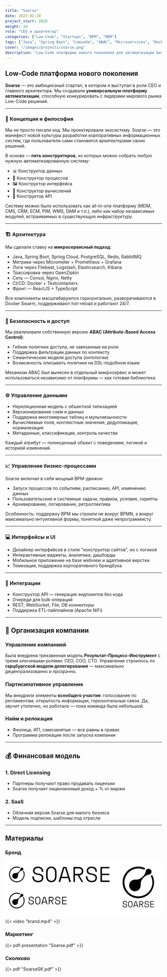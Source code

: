```yaml
---
title: "Soarse"
date: 2023-02-20
project_start: 2020
weight: 10
role: "CEO и архитектор"
categories: ["Low-Code", "Startups", "BPM", "MDM"]
tags: ["Java", "Spring Boot", "Camunda", "ABAC", "Microservices", "Docker", "React"]
cover: "/images/projects/soarse.png"
description: "Low-Code платформа нового поколения для автоматизации бизнеса, управления данными и построения корпоративных информационных систем"
---
```


## Low-Code платформа нового поколения

**Soarse** — это амбициозный стартап, в котором я выступал в роли CEO и главного архитектора. Мы создавали **универсальную платформу автоматизации**, способную конкурировать с лидерами мирового рынка Low-Code решений.

---

### 🧠 Концепция и философия

Мы не просто писали код. Мы проектировали экосистему. Soarse — это манифест новой культуры разработки корпоративных информационных систем, где пользователи сами становятся архитекторами своих решений. 

В основе — **пять конструкторов**, из которых можно собрать любую нужную автоматизированную систему:

- 📊 Конструктор данных
- 🔁 Конструктор процессов
- 🖼 Конструктор интерфейса
- 🧮 Конструктор вычислений
- 🔌 Конструктор API

Систему можно было использовать как all-in-one платформу (MDM, CMS, CRM, ECM, PIM, WMS, DAM и т.п.), либо как набор независимых модулей, встраиваемых в существующую инфраструктуру.

---

### 🏗 Архитектура

Мы сделали ставку на **микросервисный подход**:

- Java, Spring Boot, Spring Cloud, PostgreSQL, Redis, RabbitMQ
- Метрики через Micrometer + Prometheus + Grafana
- Логи через Filebeat, Logstash, Elasticsearch, Kibana
- Трассировка через OpenZipkin
- Сеть — Consul, Nginx, Netty
- CI/CD: Docker + Testcontainers
- Фронт — ReactJS + TypeScript

Все компоненты масштабируются горизонтально, разворачиваются в Docker Swarm, поддерживают hot-reload и работают 24/7.

---

### 🔐 Безопасность и доступ

Мы реализовали собственную версию **ABAC (Attribute-Based Access Control)**:

- Гибкие политики доступа, не завязанные на роли
- Поддержка фильтрации данных по контексту
- Семантические модели доступа (онтологии)
- Возможность описывать политики на DSL-подобном языке

Механизм ABAC был вынесен в отдельный микросервис и может использоваться независимо от платформы — как готовая библиотека.

---

### ⚙️ Управление данными

- Нереляционная модель с объектной типизацией
- Версионирование схем и данных
- Поддержка многомерных таблиц и мультиязычности
- Вычисляемые поля, контекстные значения, дедупликация, нормализация
- Метаданные, классификация, контроль качества

Каждый атрибут — полноценный объект с поведением, логикой и историей изменений.

---

### 📈 Управление бизнес-процессами

Soarse включал в себя мощный BPM-движок:

- Запуск процессов по событиям, расписанию, API, изменению данных
- Пользовательские и системные задачи, правила, условия, скрипты
- Архивирование, логирование, ретроспектива

Особенность: поддержку BPM мы строили не вокруг BPMN, а вокруг максимально интуитивной формы, понятной даже непрограммисту.

---

### 💻 Интерфейсы и UI

- Дизайнер интерфейсов в стиле "конструктор сайтов", но с логикой
- Интерактивные виджеты, аналитика, дашборды
- Мобильное приложение на базе webview и адаптивной верстки
- Темизация, поддержка корпоративного брендбука

---

### 🔗 Интеграции

- Конструктор API — генерация эндпоинтов без кода
- Очереди для bulk-операций
- REST, WebSocket, File, DB коннекторы
- Поддержка ETL-пайплайнов (Apache NiFi)

---

## 🧠 Организация компании 

### Управление компанией

Была внедрена трехзвенная модель **Результат–Процесс–Инструмент** с тремя ключевыми ролями: CEO, COO, CTO.
Управление строилось по **гарцбургской модели делегирования** — максимально децентрализованно и прозрачно.

### Партисипативное управление

Мы внедрили элементы **всеобщего участия**: голосование по регламентам, открытость информации, горизонтальные связи. Да, звучит утопично, но работало — пока команда была небольшой.

### Найм и релокация

- Физлица, ИП, самозанятые — все равны в правах
- Программа релокации после запуска компании

---

## 💰 Финансовая модель
### 1. Direct Licensing
- Партнеры получают право продавать лицензии
- Soarse получает лицензионный доход + % от маржи

### 2. SaaS
- Облачная версия Soarse для малого бизнеса
- Модель подписки, шаблоны под отрасли


---

## Материалы

### Бренд
![Brand](brand.png)

{{< video "brand.mp4" >}}

### Маркетинг
{{< pdf-presentation "Soarse.pdf" >}}

###  Сколково
{{< pdf "SoarseSK.pdf" >}}
